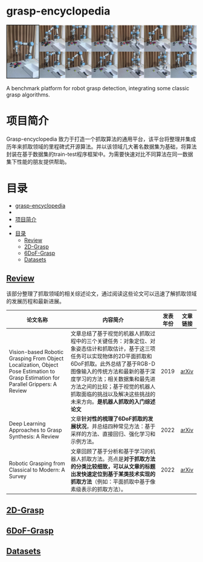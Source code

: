 # grasp-encyclopedia

![抓取过程图](./imgs/多目标抓取过程示意图.svg)

A benchmark platform for robot grasp detection, integrating some classic grasp algorithms.

#
# 项目简介
Grasp-encyclopedia 致力于打造一个抓取算法的通用平台，该平台将整理并集成历年来抓取领域的里程碑式开源算法。并以该领域几大著名数据集为基础，将算法封装在基于数据集的train-test程序框架中。为需要快速对比不同算法在同一数据集下性能的朋友提供帮助。
#


# 目录
- [grasp-encyclopedia](#grasp-encyclopedia)
- [](#)
- [项目简介](#项目简介)
- [](#-1)
- [目录](#目录)
  - [Review](#review)
  - [2D-Grasp](#2d-grasp)
  - [6DoF-Grasp](#6dof-grasp)
  - [Datasets](#datasets)

## [Review](#Review)
该部分整理了抓取领域的相关综述论文，通过阅读这些论文可以迅速了解抓取领域的发展历程和最新进展。


|论文名称|    内容简介    |发表年份|文章链接|
|---|---|---|---|
|Vision-based Robotic Grasping From Object Localization, Object Pose Estimation to Grasp Estimation for Parallel Grippers: A Review|文章总结了基于视觉的机器人抓取过程中的三个关键任务：对象定位、对象姿态估计和抓取估计，基于这三项任务可以实现物体的2D平面抓取和6DoF抓取。此外总结了基于RGB-D图像输入的传统方法和最新的基于深度学习的方法；相关数据集和最先进方法之间的比较；基于视觉的机器人抓取面临的挑战以及解决这些挑战的未来方向。**是机器人抓取的入门综述论文**|2019|[arXiv](https://arxiv.org/abs/1905.06658)|
|Deep Learning Approaches to Grasp Synthesis: A Review|文章**针对性的梳理了6DoF抓取的发展状况**，并总结四种常见方法：基于采样的方法、直接回归、强化学习和示例方法。|2022|[arXiv](https://arxiv.org/abs/2207.02556)|
|Robotic Grasping from Classical to Modern: A Survey|文章回顾了基于分析和基于学习的机器人抓取方法。亮点是**对于抓取方法的分类比较细致，可以从文章的标题出发快速定位到基于某类技术实现的抓取方法**（例如：平面抓取中基于像素级表示的抓取方法）。|2022|[arXiv](https://arxiv.org/abs/2202.03631)|


## [2D-Grasp](#2D-Grasp)


## [6DoF-Grasp](#6DoF-Grasp)

## [Datasets](#Datasets)
